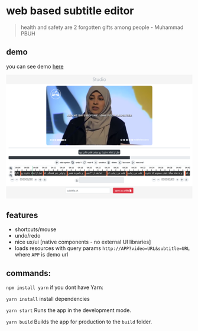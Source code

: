 # web based subtitle editor

> health and safety are 2 forgotten gifts among people - Muhammad PBUH 

## demo
you can see demo [here](https://hamidb80.github.io/subtitle-editor/)

![screenshot](./src/assets/screenshot.png)

## features
* shortcuts/mouse
* undo/redo
* nice ux/ui [native components - no external UI libraries]
* loads resources with query params `http://APP?video=URL&subtitle=URL` where `APP` is demo url

## commands:
`npm install yarn`
if you dont have Yarn:

`yarn install`
install dependencies

`yarn start`
Runs the app in the development mode.

`yarn build`
Builds the app for production to the `build` folder.
